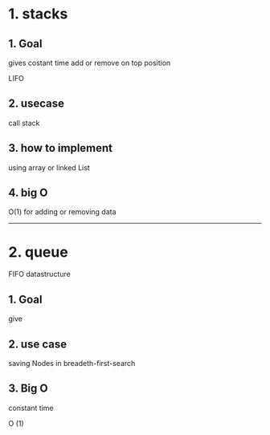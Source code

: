 # 1. stacks

## 1. Goal

gives costant time add or remove on top position

LIFO

## 2. usecase

call stack

## 3. how to implement

using array or linked List

## 4. big O

O(1) for adding or removing data

---

# 2. queue

FIFO datastructure

## 1. Goal

give
## 2. use case

saving Nodes in breadeth-first-search

## 3. Big O

constant time

O (1)